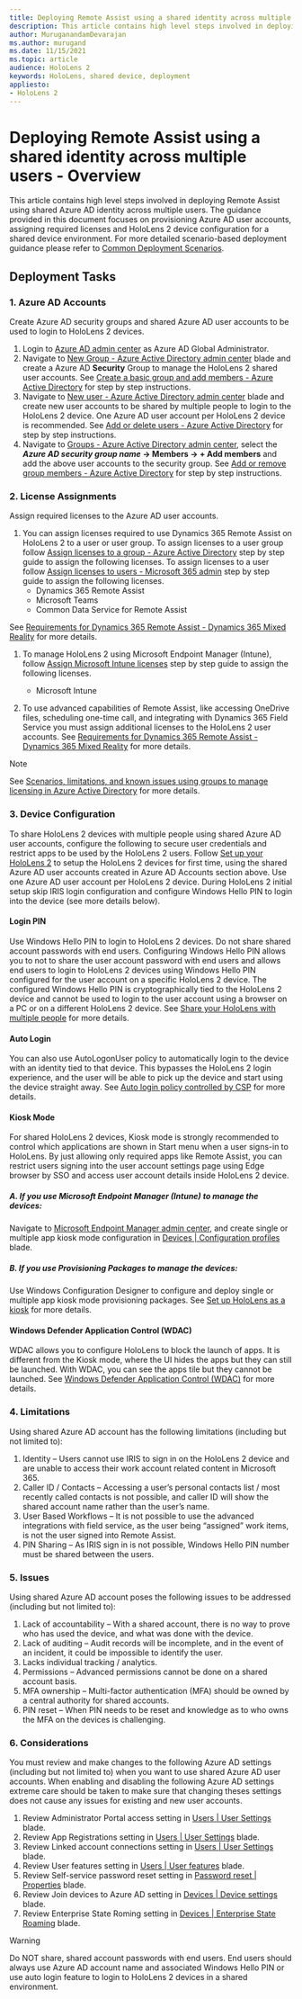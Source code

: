```yaml
---
title: Deploying Remote Assist using a shared identity across multiple users
description: This article contains high level steps involved in deploying Remote Assist using shared Azure AD identity across multiple users. The guidance provided in this document focuses on provisioning Azure AD user accounts, assigning required licenses and HoloLens 2 device configuration for a shared device environment. For more detailed scenario-based deployment guidance please refer to [Common Deployment Scenarios](hololens-requirements.md).
author: MuruganandamDevarajan
ms.author: murugand
ms.date: 11/15/2021
ms.topic: article
audience: HoloLens 2
keywords: HoloLens, shared device, deployment
appliesto:
- HoloLens 2
---
```


# Deploying Remote Assist using a shared identity across multiple users - Overview

This article contains high level steps involved in deploying Remote Assist using shared Azure AD identity across multiple users. The guidance provided in this document focuses on provisioning Azure AD user accounts, assigning required licenses and HoloLens 2 device configuration for a shared device environment. For more detailed scenario-based deployment guidance please refer to [Common Deployment Scenarios](hololens-requirements.md).

## Deployment Tasks

### 1. Azure AD Accounts

Create Azure AD security groups and shared Azure AD user accounts to be used to login to HoloLens 2 devices.

1. Login to [Azure AD admin center](https://aad.portal.azure.com/) as Azure AD Global Administrator.
1. Navigate to [New Group - Azure Active Directory admin center](https://aad.portal.azure.com/#blade/Microsoft_AAD_IAM/AddGroupBlade) blade and create a Azure AD **Security** Group to manage the HoloLens 2 shared user accounts. See [Create a basic group and add members - Azure Active Directory](/azure/active-directory/fundamentals/active-directory-groups-create-azure-portal#create-a-basic-group-and-add-members) for step by step instructions.
1. Navigate to [New user - Azure Active Directory admin center](https://aad.portal.azure.com/#blade/Microsoft_AAD_IAM/UsersManagementMenuBlade/MsGraphUsers) blade and create new user accounts to be shared by multiple people to login to the HoloLens 2 device. One Azure AD user account per HoloLens 2 device is recommended. See [Add or delete users - Azure Active Directory](/azure/active-directory/fundamentals/add-users-azure-active-directory) for step by step instructions.
1. Navigate to [Groups - Azure Active Directory admin center](https://aad.portal.azure.com/#blade/Microsoft_AAD_IAM/GroupsManagementMenuBlade/AllGroups), select the ***Azure AD security group name* -> Members -> + Add members** and add the above user accounts to the security group. See [Add or remove group members - Azure Active Directory](/azure/active-directory/fundamentals/active-directory-groups-members-azure-portal) for step by step instructions.

### 2. License Assignments

Assign required licenses to the Azure AD user accounts.

1. You can assign licenses required to use Dynamics 365 Remote Assist on HoloLens 2 to a user or user group. To assign licenses to a user group follow [Assign licenses to a group - Azure Active Directory](/azure/active-directory/enterprise-users/licensing-groups-assign) step by step guide to assign the following licenses. To assign licenses to a user follow [Assign licenses to users - Microsoft 365 admin](/microsoft-365/admin/manage/assign-licenses-to-users?view=o365-worldwide) step by step guide to assign the following licenses.
    - Dynamics 365 Remote Assist
    - Microsoft Teams
    - Common Data Service for Remote Assist

See [Requirements for Dynamics 365 Remote Assist - Dynamics 365 Mixed Reality](/dynamics365/mixed-reality/remote-assist/requirements#dynamics-365-remote-assist-app-user) for more details.

1. To manage HoloLens 2 using Microsoft Endpoint Manager (Intune), follow [Assign Microsoft Intune licenses](/mem/intune/fundamentals/licenses-assign) step by step guide to assign the following licenses.
    - Microsoft Intune

1. To use advanced capabilities of Remote Assist, like accessing OneDrive files, scheduling one-time call, and integrating with Dynamics 365 Field Service you must assign additional licenses to the HoloLens 2 user accounts. See [Requirements for Dynamics 365 Remote Assist - Dynamics 365 Mixed Reality](/dynamics365/mixed-reality/remote-assist/requirements#dynamics-365-remote-assist-app-user) for more details.

> [!NOTE]
> See [Scenarios, limitations, and known issues using groups to manage licensing in Azure Active Directory](/azure/active-directory/enterprise-users/licensing-group-advanced) for more details.

### 3. Device Configuration

To share HoloLens 2 devices with multiple people using shared Azure AD user accounts, configure the following to secure user credentials and restrict apps to be used by the HoloLens 2 users. Follow [Set up your HoloLens 2](hololens2-start.md) to setup the HoloLens 2 devices for first time, using the shared Azure AD user accounts created in Azure AD Accounts section above. Use one Azure AD user account per HoloLens 2 device. During HoloLens 2 initial setup skip IRIS login configuration and configure Windows Hello PIN to login into the device (see more details below). 

#### Login PIN

Use Windows Hello PIN to login to HoloLens 2 devices. Do not share shared account passwords with end users. Configuring Windows Hello PIN allows you to not to share the user account password with end users and allows end users to login to HoloLens 2 devices using Windows Hello PIN configured for the user account on a specific HoloLens 2 device. The configured Windows Hello PIN is cryptographically tied to the HoloLens 2 device and cannot be used to login to the user account using a browser on a PC or on a different HoloLens 2 device. 
See [Share your HoloLens with multiple people](hololens-multiple-users.md) for more details.

#### Auto Login

You can also use AutoLogonUser policy to automatically login to the device with an identity tied to that device. This bypasses the HoloLens 2 login experience, and the user will be able to pick up the device and start using the device straight away.
See [Auto login policy controlled by CSP](hololens-release-notes#auto-login-policy-controlled-by-csp.md) for more details.

#### Kiosk Mode

For shared HoloLens 2 devices, Kiosk mode is strongly recommended to control which applications are shown in Start menu when a user signs-in to HoloLens. By just allowing only required apps like Remote Assist, you can restrict users signing into the user account settings page using Edge browser by SSO and access user account details inside HoloLens 2 device.

##### A. If you use Microsoft Endpoint Manager (Intune) to manage the devices:

Navigate to [Microsoft Endpoint Manager admin center](https://endpoint.microsoft.com/), and create single or multiple app kiosk mode configuration in [Devices | Configuration profiles](https://endpoint.microsoft.com/#blade/Microsoft_Intune_DeviceSettings/DevicesMenu/configurationProfiles) blade.

##### B. If you use Provisioning Packages to manage the devices:

Use Windows Configuration Designer to configure and deploy single or multiple app kiosk mode provisioning packages.
See [Set up HoloLens as a kiosk](hololens-kiosk.md?tabs=intunecustom%2Cnonaadlogon#steps-in-configuring-kiosk-mode-for-hololens) for more details.

#### Windows Defender Application Control (WDAC)

WDAC allows you to configure HoloLens to block the launch of apps. It is different from the Kiosk mode, where the UI hides the apps but they can still be launched. With WDAC, you can see the apps tile but they cannot be launched.
See [Windows Defender Application Control (WDAC)](windows-defender-application-control-wdac.md) for more details.

### 4. Limitations

Using shared Azure AD account has the following limitations (including but not limited to):

1. Identity – Users cannot use IRIS to sign in on the HoloLens 2 device and are unable to access their work account related content in Microsoft 365.
1. Caller ID / Contacts – Accessing a user’s personal contacts list / most recently called contacts is not possible, and caller ID will show the shared account name rather than the user’s name.
1. User Based Workflows – It is not possible to use the advanced integrations with field service, as the user being “assigned” work items, is not the user signed into Remote Assist.
1. PIN Sharing – As IRIS sign in is not possible, Windows Hello PIN number must be shared between the users.

### 5. Issues

Using shared Azure AD account poses the following issues to be addressed (including but not limited to):

1. Lack of accountability – With a shared account, there is no way to prove who has used the device, and what was done with the device.
1. Lack of auditing – Audit records will be incomplete, and in the event of an incident, it could be impossible to identify the user.
1. Lacks individual tracking / analytics.
1. Permissions – Advanced permissions cannot be done on a shared account basis.
1. MFA ownership – Multi-factor authentication (MFA) should be owned by a central authority for shared accounts.
1. PIN reset – When PIN needs to be reset and knowledge as to who owns the MFA on the devices is challenging.

### 6. Considerations

You must review and make changes to the following Azure AD settings (including but not limited to) when you want to use shared Azure AD user accounts. When enabling and disabling the following Azure AD settings extreme care should be taken to make sure that changing theses settings does not cause any issues for existing and new user accounts.

1. Review Administrator Portal access setting in [Users | User Settings](https://aad.portal.azure.com/#blade/Microsoft_AAD_IAM/UsersManagementMenuBlade/UserSettings) blade.
1. Review App Registrations setting in [Users | User Settings](https://aad.portal.azure.com/#blade/Microsoft_AAD_IAM/UsersManagementMenuBlade/UserSettings) blade.
1. Review Linked account connections setting in [Users | User Settings](https://aad.portal.azure.com/#blade/Microsoft_AAD_IAM/UsersManagementMenuBlade/UserSettings) blade.
1. Review User features setting in [Users | User features](https://aad.portal.azure.com/#blade/Microsoft_AAD_IAM/FeatureSettingsBlade) blade.
1. Review Self-service password reset setting in [Password reset | Properties](https://aad.portal.azure.com/#blade/Microsoft_AAD_IAM/PasswordResetMenuBlade/Properties) blade.
1. Review Join devices to Azure AD setting in [Devices | Device settings](https://aad.portal.azure.com/#blade/Microsoft_AAD_Devices/DevicesMenuBlade/DeviceSettings/menuId/) blade.
1. Review Enterprise State Roming setting in [Devices | Enterprise State Roaming](https://aad.portal.azure.com/#blade/Microsoft_AAD_Devices/DevicesMenuBlade/RoamingSettings/menuId/) blade.

> [!WARNING]
> Do NOT share, shared account passwords with end users. End users should always use Azure AD account name and associated Windows Hello PIN or use auto login feature to login to HoloLens 2 devices in a shared environment.